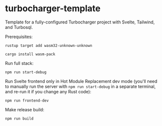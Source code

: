 # turbocharger-template

Template for a fully-configured Turbocharger project with Svelte, Tailwind, and Turbosql.

Prerequisites:

```
rustup target add wasm32-unknown-unknown
```

```
cargo install wasm-pack
```

Run full stack:

```
npm run start-debug
```

Run Svelte frontend only in Hot Module Replacement dev mode (you'll need to manually run the server with `npm run start-debug` in a separate terminal, and re-run it if you change any Rust code):

```
npm run frontend-dev
```

Make release build:

```
npm run build
```
